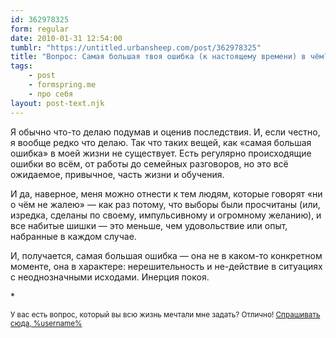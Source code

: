 ```yaml
---
id: 362978325
form: regular
date: 2010-01-31 12:54:00
tumblr: "https://untitled.urbansheep.com/post/362978325"
title: "Вопрос: Самая большая твоя ошибка (к настоящему времени) в чём? И что с ней?"
tags:
    - post
    - formspring.me
    - про себя
layout: post-text.njk
---
```


<p>Я обычно что-то делаю подумав и оценив последствия. И, если честно, я вообще редко что делаю. Так что таких вещей, как «самая большая ошибка» в моей жизни не существует. Есть регулярно происходящие ошибки во всём, от работы до семейных разговоров, но это всё ожидаемое, привычное, часть жизни и обучения.</p>

<p>И да, наверное, меня можно отнести к тем людям, которые говорят «ни о чём не жалею» — как раз потому, что выборы были просчитаны (или, изредка, сделаны по своему, импульсивному и огромному желанию), и все набитые шишки — это меньше, чем удовольствие или опыт, набранные в каждом случае.</p>

<p>И, получается, самая большая ошибка — она не в каком-то конкретном моменте, она в характере: нерешительность и не-действие в ситуациях с неоднозначными исходами. Инерция покоя.</p>

<p>*</p>

<p><small>У вас есть вопрос, который вы всю жизнь мечтали мне задать? Отлично! <a href="http://formspring.me/urbansheep">Спрашивать сюда, %username%</a></small></p>

